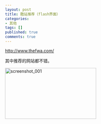 ```yaml
---
layout: post
title: 酷站推荐（flash界面）
categories:
- 其他
tags: []
published: true
comments: true
---
```

<p><a href="http://www.thefwa.com/" target="_blank">http://www.thefwa.com/</a></p>

<p>其中推荐的网站都不错。</p>

<p><a href="{{site.url}}/media/2009/07/screenshot_001.png"><img class="alignnone size-medium wp-image-521" title="screenshot_001" src="{{site.url}}/media/2009/07/screenshot_001-300x167.png" alt="screenshot_001" width="300" height="167" /></a></p>
